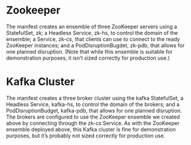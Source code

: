 # Zookeeper
The manifest creates an ensemble of three ZooKeeper servers using a StatefulSet, zk; a Headless Service, zk-hs, to control the domain of the ensemble; a Service, zk-cs, that clients can use to connect to the ready ZooKeeper instances; and a PodDisruptionBugdet, zk-pdb, that allows for one planned disruption. (Note that while this ensemble is suitable for demonstration purposes, it isn’t sized correctly for production use.)



# Kafka Cluster
The manifest creates a three broker cluster using the kafka StatefulSet, a Headless Service, kafka-hs, to control the domain of the brokers; and a PodDisruptionBudget, kafka-pdb, that allows for one planned disruption. The brokers are configured to use the ZooKeeper ensemble we created above by connecting through the zk-cs Service. As with the ZooKeeper ensemble deployed above, this Kafka cluster is fine for demonstration purposes, but it’s probably not sized correctly for production use.

